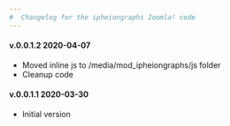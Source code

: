 ```yaml
--- 
#  Changelog for the ipheiongraphs Joomla! code
---
```

<h4>v.0.0.1.2 2020-04-07</h4>
<ul>
<li>Moved inline js to /media/mod_ipheiongraphs/js folder</li>
<li>Cleanup code</li> 
</ul>

<h4>v.0.0.1.1 2020-03-30</h4>
<ul>
<li>Initial version</li>
</ul>
